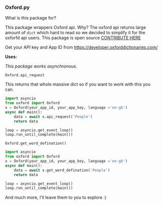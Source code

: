 ### Oxford.py

What is this package for?

This package wrappers Oxford api. Why? The oxford api returns large amount of `dict` which hard to read so we decided to simplify it for the oxforfd api users. This package is open source [CONTRIBUTE HERE](https://github.com/ProjectsWithPython/Oxford.py)


Get your API key and App ID from https://developer.oxforddictionaries.com/

**Uses:**

*This package works asynchronous.*

`Oxford.api_request`

This returns that whole massive dict so if you want to work with this you can.


```py
import asyncio
from oxford import Oxford
x = Oxford(your_app_id, your_app_key, language ='en-gb')
async def main():
    data = await x.api_request('People')
    return data

loop = asyncio.get_event_loop()
loop.run_until_complete(main())
```

`Oxford.get_word_defination()`
```py
import asyncio
from oxford import Oxford
x = Oxford(your_app_id, your_app_key, language ='en-gb')
async def main():
    data = await x.get_word_defination('People')
    return data

loop = asyncio.get_event_loop()
loop.run_until_complete(main())
```

And much more, I'll leave them to you to explore :)